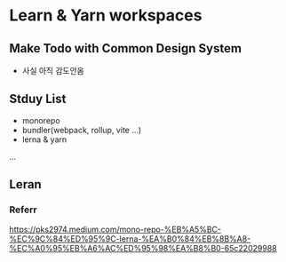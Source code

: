 # Learn & Yarn workspaces

## Make Todo with Common Design System

- 사실 아직 감도안옴

## Stduy List

- monorepo
- bundler(webpack, rollup, vite ...)
- lerna & yarn

...


## Leran


### Referr

https://pks2974.medium.com/mono-repo-%EB%A5%BC-%EC%9C%84%ED%95%9C-lerna-%EA%B0%84%EB%8B%A8-%EC%A0%95%EB%A6%AC%ED%95%98%EA%B8%B0-65c22029988